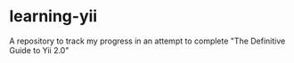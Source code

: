 # learning-yii
A repository to track my progress in an attempt to complete "The Definitive Guide to Yii 2.0"
